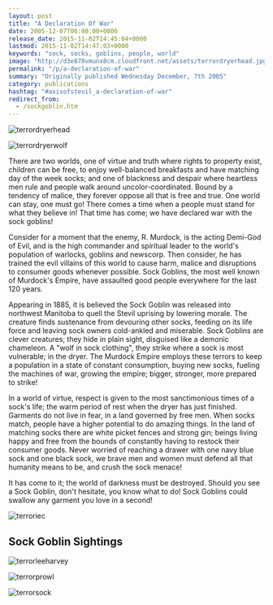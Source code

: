 ```yaml
---
layout: post
title: "A Declaration Of War"
date: 2005-12-07T06:00:00+0000
release_date: 2015-11-02T14:45:04+0000
lastmod: 2015-11-02T14:47:03+0000
keywords: "sock, socks, goblins, people, world"
image: "http://d3e878vmunx8cm.cloudfront.net/assets/terrordryerhead.jpg"
permalink: "/p/a-declaration-of-war"
summary: "Originally published Wednesday December, 7th 2005"
category: publications
hashtag: "#axisofstevil_a-declaration-of-war"
redirect_from:
  - /sockgoblin.htm
---
```


[id_1]: http://d3e878vmunx8cm.cloudfront.net/assets/terrordryerhead.jpg "terrordryerhead"[id_2]: http://d3e878vmunx8cm.cloudfront.net/assets/terrordryerwolf.jpg "terrordryerwolf"[id_3]: http://d3e878vmunx8cm.cloudfront.net/assets/terroriec.jpg "terroriec"[id_4]: http://d3e878vmunx8cm.cloudfront.net/assets/terrorleeharvey.jpg "terrorleeharvey"[id_5]: http://d3e878vmunx8cm.cloudfront.net/assets/terrorontheprowl.jpg "terrorprowl"[id_6]: http://d3e878vmunx8cm.cloudfront.net/assets/terrorsockposiedtoattack.jpg "terrorsock"
![terrordryerhead][id_1]

![terrordryerwolf][id_2]

There are two worlds, one of virtue and truth where rights to property exist, children can be free, to enjoy well-balanced breakfasts and have matching day of the week socks; and one of blackness and despair where heartless men rule and people walk around uncolor-coordinated. Bound by a tendency of malice, they forever oppose all that is free and true. One world can stay, one must go! There comes a time when a people must stand for what they believe in! That time has come; we have declared war with the sock goblins! 

Consider for a moment that the enemy, R. Murdock, is the acting Demi-God of Evil, and is the high commander and spiritual leader to the world's population of warlocks, goblins and newscorp. Then consider, he has trained the evil villains of this world to cause harm, malice and disruptions to consumer goods whenever possible. Sock Goblins, the most well known of Murdock's Empire, have assaulted good people everywhere for the last 120 years. 

Appearing in 1885, it is believed the Sock Goblin was released into northwest Manitoba to quell the Stevil uprising by lowering morale. The creature finds sustenance from devouring other socks, feeding on its life force and leaving sock owners cold-ankled and miserable. Sock Goblins are clever creatures; they hide in plain sight, disguised like a demonic chameleon. A "wolf in sock clothing", they strike where a sock is most vulnerable; in the dryer. The Murdock Empire employs these terrors to keep a population in a state of constant consumption, buying new socks, fueling the machines of war, growing the empire; bigger, stronger, more prepared to strike! 

In a world of virtue, respect is given to the most sanctimonious times of a sock's life; the warm period of rest when the dryer has just finished. Garments do not live in fear, in a land governed by free men. When socks match, people have a higher potential to do amazing things. In the land of matching socks there are white picket fences and strong gin; beings living happy and free from the bounds of constantly having to restock their consumer goods. Never worried of reaching a drawer with one navy blue sock and one black sock, we brave men and women must defend all that humanity means to be, and crush the sock menace! 

It has come to it; the world of darkness must be destroyed. Should you see a Sock Goblin, don't hesitate, you know what to do! Sock Goblins could swallow any garment you love in a second!

![terroriec][id_3]

## Sock Goblin Sightings ##

![terrorleeharvey][id_4]

![terrorprowl][id_5]

![terrorsock][id_6]
